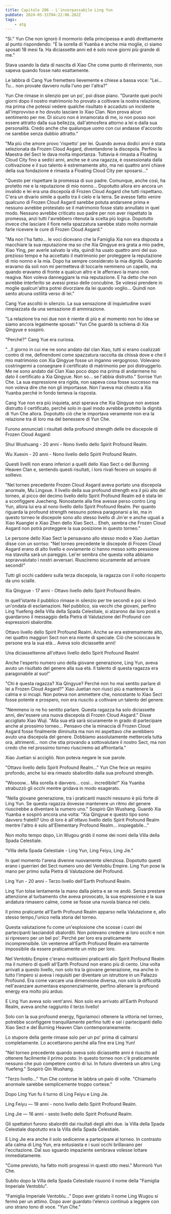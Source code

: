 ```yaml
---
title: Capitolo 206 - L'insorpassabile Ling Yun
pubDate: 2024-05-31T04:22:06.282Z
tags:
    - atg
---
```





"Sì." Yun Che non ignorò il mormorio della principessa e andò direttamente al punto rispondendo: "È la sorella di Yuanba e anche mia moglie, ci siamo sposati 18 mesi fa. Ha diciassette anni ed è solo nove giorni più grande di me."


Stava usando la data di nascita di Xiao Che come punto di riferimento, non sapeva quando fosse nato esattamente.


Le labbra di Cang Yue fremettero lievemente e chiese a bassa voce: "Lei... Tu... non provate davvero nulla l'uno per l'altra?"


Yun Che rimase in silenzio per un po', poi disse piano. "Durante quei pochi giorni dopo il nostro matrimonio ho provato a coltivare la nostra relazione, ma prima che potessi vedere qualche risultato è accaduto un incidente all'improvviso e ho dovuto lasciare lo Xiao Clan. Non prova alcun sentimento per me.
Di sicuro non è innamorata di me, io non posso non essere attratto dalla sua bellezza, dall'atmosfera attorno a lei e dalla sua personalità. Credo anche che qualunque uomo con cui andasse d'accordo ne sarebbe senza dubbio attratto."


"Ma più che amore provo 'rispetto' per lei. Quando aveva dodici anni è stata selezionata da Frozen Cloud Asgard, diventandone la discepola. Perfino la Maestra del Sect le dava molta importanza.
Tuttavia è rimasta a Floating Cloud City fino a sedici anni, anche se è una ragazza, è ossessionata dalla coltivazione e il suo talento è estremamente alto, ma nei quattro anni chiave della sua fondazione è rimasta a Floating Cloud City per sposarsi..."


"Questo per rispettare la promessa di suo padre. Comunque, anche così, ha protetto me e la reputazione di mio nonno... Dopotutto allora ero ancora un invalido e lei era una discepola di Frozen Cloud Asgard che tutti rispettano. C'era un divario simile a quello tra il cielo e la terra. 
Se avesse fatto venire qualcuno di Frozen Cloud Asgard sarebbe potuta andarsene prima e nessuno avrebbe protestato se il matrimonio fosse stato annullato in quel modo. Nessuno avrebbe criticato suo padre per non aver rispettato la promessa, anzi tutti l'avrebbero ritenuta la scelta più logica. Dopotutto invece che lasciare il fiore nella spazzatura sarebbe stato molto normale farle ricevere le cure di Frozen Cloud Asgard."


"Ma non l'ha fatto... le voci dicevano che la Famiglia Xia non era disposta a macchiare la sua reputazione ma so che Xia Qingyue era grata a mio padre, Xiao Ying, per averle salvato la vita, quindi ha usato quattro anni del suo prezioso tempo e ha accettato il matrimonio per proteggere la reputazione di mio nonno e la mia. Dopo ha sempre considerato la mia dignità. Quando eravamo da soli non mi permetteva di toccarle nemmeno un capello, ma quando eravamo di fronte a qualcun altro e le afferravo la mano non reagiva. 
Non voleva danneggiare la mia reputazione. E ha detto che non avrebbe interferito se avessi preso delle concubine. Se volessi prendere in moglie qualcun'altra potrei divorziare da lei quando voglio... Quindi non sento alcuna ostilità verso di lei."


Cang Yue ascoltò in silenzio. La sua sensazione di inquietudine svanì rimpiazzata da una sensazione di ammirazione.


"La relazione tra noi due non è niente di più e al momento non ho idea se siamo ancora legalmente sposati." Yun Che guardò la schiena di Xia Qingyue e sospirò.


"Perché?" Cang Yue era curiosa.


"...Il giorno in cui me ne sono andato dal clan Xiao, tutti si erano coalizzati contro di me, definendomi come spazzatura raccolta da chissà dove e che il mio matrimonio con Xia Qingyue fosse un inganno vergognoso. Volevano costringermi a consegnare il certificato di matrimonio per poi distruggerlo. Me ne sono andato dal Clan Xiao poco dopo ma prima di andarmene ho dato il certificato a Xia Qingyue.
Non so... se l'abbia distrutto." Sorrise Yun Che.
La sua espressione era rigida, non sapeva cosa fosse successo ma non voleva dire che non gli importasse. Non l'aveva mai chiesto a Xia Yuanba perché in fondo temeva la risposta.


Cang Yue non era più inquieta, anzi sperava che Xia Qingyue non avesse distrutto il certificato, perché solo in quel modo avrebbe protetto la dignità di Yun Che allora. Dopotutto ciò che le importava veramente non era la relazione tra di loro ma del benessere di Yun Che.


Furono annunciati i risultati della profound strength delle tre discepole di Frozen Cloud Asgard:


Shui Wushuang - 20 anni - Nono livello dello Spirit Profound Realm.


Wu Xuexin - 20 anni - Nono livello dello Spirit Profound Realm.


Questi livelli non erano inferiori a quelli dello Xiao Sect o del Burning Heaven Clan e, sentendo questi risultati, i loro rivali fecero un sospiro di sollievo.


"Nel torneo precedente Frozen Cloud Asgard aveva portato una discepola anormale, Mu Lingxue.
Il livello della sua profound strength era il più alto del torneo, al picco del decimo livello dello Spirit Profound Realm ed è stata lei a sconfiggere Juecheng. Nonostante alla fine avesse perso contro Ling Yun, allora lui era al nono livello dello Spirit Profound Realm.
Per quanto riguarda la profound strength nessuno poteva paragonarsi a lei, ma in questo torneo le discepole sono allo stesso livello di Jin'er e anche uguali a Xiao Kuanglei e Xiao Zhen dello Xiao Sect... Eheh, sembra che Frozen Cloud Asgard non potrà proteggere la sua posizione in questo torneo."


Le persone dello Xiao Sect la pensavano allo stesso modo e Xiao Juetian disse con un sorriso: "Nel torneo precedente le discepole di Frozen Cloud Asgard erano di alto livello e ovviamente ci hanno messo sotto pressione ma stavolta sarà un pareggio. Lei'er sembra che questa volta abbiamo sopravvalutato i nostri avversari. Riusciremo sicuramente ad arrivare secondi!"


Tutti gli occhi caddero sulla terza discepola, la ragazza con il volto ricoperto da uno scialle.


Xia Qingyue - 17 anni - Ottavo livello dello Spirit Profound Realm.


In quell'istante il pubblico rimase in silenzio per tre secondi e poi si levò un'ondata di esclamazioni. Nel pubblico, sia vecchi che giovani, perfino Ling Yuefeng della Villa della Spada Celestiale, si alzarono dai loro posti e guardarono il messaggio della Pietra di Valutazione del Profound con espressioni sbalordite.


Ottavo livello dello Spirit Profound Realm. Anche se era estremamente alto, nei quattro maggiori Sect non era niente di speciale. Ciò che scioccava le persone era la sua età... Aveva solo diciassette anni!


Una diciassettenne all'ottavo livello dello Spirit Profound Realm!


Anche l'esperto numero uno della giovane generazione, Ling Yun, aveva avuto un risultato del genere alla sua età. Il talento di questa ragazza era paragonabile al suo!"


"Chi è questa ragazza? Xia Qingyue? Perché non ho mai sentito parlare di lei a Frozen Cloud Asgard?" Xiao Juetian non riuscì più a mantenere la calma e si incupì. Non poteva non ammettere che, nonostante lo Xiao Sect fosse potente e prospero, non era riuscito a coltivare un talento del genere.


"Nemmeno io ne ho sentito parlare. Questa ragazza ha solo diciassette anni, dev'essere una nuova discepola di Frozen Cloud Asgard." Disse accigliato Xiao Wuji. "Alla sua età sarà sicuramente in grado di partecipare anche al prossimo torneo... Pensavo che la minaccia di Frozen Cloud Asgard fosse finalmente diminuita ma non mi aspettavo che avrebbero avuto una discepola del genere. Dobbiamo assolutamente mettercela tutta ora, altrimenti... non che stia provando a sottovalutare il nostro Sect, ma non credo che nel prossimo torneo riusciremo ad affrontarla."


Xiao Juetian si accigliò. Non poteva negare le sue parole.


"Ottavo livello dello Spirit Profound Realm..." Yun Che fece un respiro profondo, anche lui era rimasto sbalordito dalla sua profound strength.


"Woooow... Mia sorella è davvero... così... incredibile!" Xia Yuanba strabuzzò gli occhi mentre gridava in modo esagerato.


"Nella giovane generazione, tra i praticanti maschi nessuno è più forte di Ling Yun. Se questa ragazza dovesse mantenere un ritmo del genere riuscirebbe a diventare la numero uno." Sospirò Qin Wushang. Guardò Xia Yuanba e sospirò ancora una volta: "Xia Qingyue e questo tipo sono davvero fratelli? Uno di loro è all'ottavo livello dello Spirit Profound Realm mentre l'altro è solo all'Elementary Profound Realm... inspiegabile..."


Non molto tempo dopo, Lin Wugou gridò il nome dei nomi della Villa della Spada Celestiale.


"Villa della Spada Celestiale - Ling Yun, Ling Feiyu, Ling Jie."


In quel momento l'arena divenne nuovamente silenziosa. Dopotutto questi erano i guerrieri del Sect numero uno del Ventoblu Empire. Ling Yun pose la mano per primo sulla Pietra di Valutazione del Profound.


Ling Yun - 20 anni - Terzo livello dell'Earth Profound Realm.


Ling Yun tolse lentamente la mano dalla pietra e se ne andò. Senza prestare attenzione al turbamento che aveva provocato, la sua espressione e la sua andatura rimasero calme, come se fosse una nuvola bianca nel cielo.


Il primo praticante all'Earth Profound Realm apparso nella Valutazione e, allo stesso tempo,l'unico nella storia del torneo.


Questa valutazione fu come un'esplosione che scosse i cuori dei partecipanti lasciandoli sbalorditi. Non potevano credere ai loro occhi e non si ripresero per un bel po'. Perché per loro era praticamente incomprensibile. Un ventenne all'Earth Profound Realm era talmente impossibile da essere praticamente un mito per loro.


Nel Ventoblu Empire c'erano moltissimi praticanti allo Spirit Profound Realm ma il numero di quelli all'Earth Profound non erano più di cento. Una volta arrivati a questo livello, non solo tra la giovane generazione, ma anche in tutto l'impero si aveva i requisiti per diventare un istruttore in un Palazzo Profound. Era come varcare una dimensione diversa, non solo la difficoltà nell'avanzare aumentava esponenzialmente, perfino allenare la profound energy era molto più arduo.


E Ling Yun aveva solo vent'anni. Non solo era arrivato all'Earth Profound Realm, aveva anche raggiunto il terzo livello!


Solo con la sua profound energy, figuriamoci ottenere la vittoria nel torneo, potrebbe sconfiggere tranquillamente perfino tutti e sei i partecipanti dello Xiao Sect e del Burning Heaven Clan contemporaneamente.


Lo stupore della gente rimase solo per un po' prima di calmarsi completamente.
Lo accettarono perché alla fine era Ling Yun!


"Nel torneo precedente quando aveva solo diciassette anni è riuscito ad ottenere facilmente il primo posto. In questo torneo non c'è praticamente nessuno che può competere contro di lui. In futuro diventerà un altro Ling Yuefeng." Sospirò Qin Wushang.


"Terzo livello..." Yun Che contorse le labbra un paio di volte. "Chiamarlo anormale sarebbe semplicemente troppo cortese."


Dopo Ling Yun fu il turno di Ling Feiyu e Ling Jie.


Ling Feiyu — 19 anni - nono livello dello Spirit Profound Realm.


Ling Jie — 16 anni - sesto livello dello Spirit Profound Realm.


Gli spettatori furono sbalorditi dai risultati degli altri due. la Villa della Spada Celestiale dopotutto era la Villa della Spada Celestiale.


E Ling Jie era anche il solo sedicenne a partecipare al torneo.
In contrasto alla calma di Ling Yun, era entusiasta e i suoi occhi brillavano per l'eccitazione. Dal suo sguardo impaziente sembrava volesse lottare immediatamente.


"Come previsto, ha fatto molti progressi in questi otto mesi." Mormorò Yun Che.


Subito dopo la Villa della Spada Celestiale risuonò il nome della "Famiglia Imperiale Ventoblu".


"Famiglia Imperiale Ventoblu..." Dopo aver gridato il nome Ling Wugou si fermò per un attimo. Dopo aver guardato l'elenco continuò a leggere con uno strano tono di voce.
"Yun Che."





